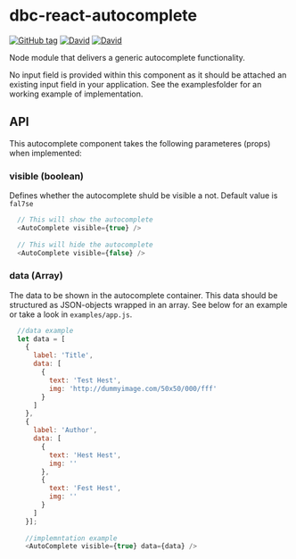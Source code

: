 # dbc-react-autocomplete

[![GitHub tag](https://img.shields.io/github/tag/DBCDK/dbc-react-autocomplete.svg?style=flat-square)](https://github.com/DBCDK/dbc-react-autocomplete)
[![David](https://img.shields.io/david/DBCDK/dbc-react-autocomplete.svg?style=flat-square)](https://david-dm.org/DBCDK/dbc-react-autocomplete#info=dependencies)
[![David](https://img.shields.io/david/dev/DBCDK/dbc-react-autocomplete.svg?style=flat-square)](https://david-dm.org/DBCDK/dbc-react-autocomplete#info=devDependencies)

Node module that delivers a generic autocomplete functionality.

No input field is provided within this component as it should be attached an existing input field in your application.
See the examplesfolder for an working example of implementation.

## API
This autocomplete component takes the following parameteres (props) when implemented:

### visible (boolean)
  Defines whether the autocomplete shuld be visible a not.
  Default value is ```fal7se```

```javascript
  // This will show the autocomplete 
  <AutoComplete visible={true} />
  
  // This will hide the autocomplete 
  <AutoComplete visible={false} />
```

### data (Array)
The data to be shown in the autocomplete container.
This data should be structured as JSON-objects wrapped in an array. See below for an example or take a look in ```examples/app.js```.

```javascript
  //data example
  let data = [
    {
      label: 'Title',
      data: [
        {
          text: 'Test Hest',
          img: 'http://dummyimage.com/50x50/000/fff'
        }
      ]
    },
    {
      label: 'Author',
      data: [
        {
          text: 'Hest Hest',
          img: ''
        },
        {
          text: 'Fest Hest',
          img: ''
        }
      ]
    }];
    
    //implemntation example
    <AutoComplete visible={true} data={data} />
```
